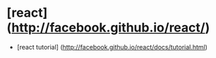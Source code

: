 [react] (http://facebook.github.io/react/)
===========================================

 - [react tutorial] (http://facebook.github.io/react/docs/tutorial.html)
